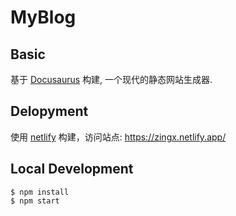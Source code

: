 # MyBlog

## Basic

基于 [Docusaurus](https://docusaurus.io/) 构建, 一个现代的静态网站生成器.

## Delopyment

使用 [netlify](https://www.netlify.com/) 构建，访问站点: https://zingx.netlify.app/

## Local Development

```
$ npm install
$ npm start
```
